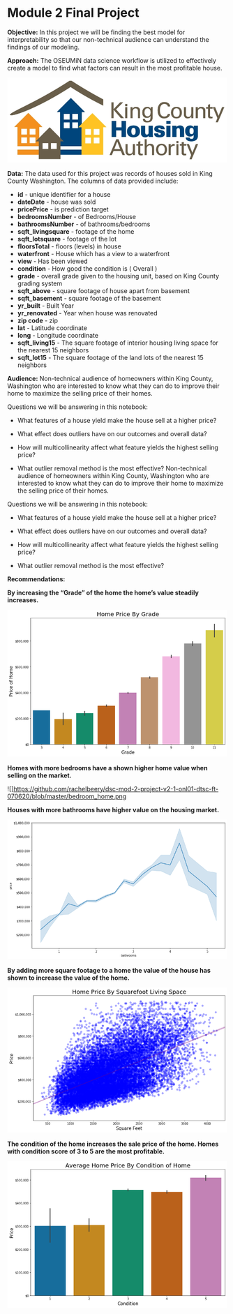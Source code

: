 
# Module 2 Final Project

**Objective:** In this project we will be finding the best model for interpretability so that our non-technical audience can understand the findings of our modeling. 

**Approach:** The OSEUMiN data science workflow is utilized to effectively create a model to find what factors can result in the most profitable house.

![](https://github.com/rachelbeery/dsc-mod-2-project-v2-1-onl01-dtsc-ft-070620/blob/master/king-county-housing-auuthority-logo.png)

**Data:** The data used for this project was records of houses sold in King County Washington. The columns of data provided include:

* **id** - unique identifier for a house
* **dateDate** - house was sold
* **pricePrice** -  is prediction target
* **bedroomsNumber** -  of Bedrooms/House
* **bathroomsNumber** -  of bathrooms/bedrooms
* **sqft_livingsquare** -  footage of the home
* **sqft_lotsquare** -  footage of the lot
* **floorsTotal** -  floors (levels) in house
* **waterfront** - House which has a view to a waterfront
* **view** - Has been viewed
* **condition** - How good the condition is ( Overall )
* **grade** - overall grade given to the housing unit, based on King County grading system
* **sqft_above** - square footage of house apart from basement
* **sqft_basement** - square footage of the basement
* **yr_built** - Built Year
* **yr_renovated** - Year when house was renovated
* **zip code** - zip
* **lat** - Latitude coordinate
* **long** - Longitude coordinate
* **sqft_living15** - The square footage of interior housing living space for the nearest 15 neighbors
* **sqft_lot15** - The square footage of the land lots of the nearest 15 neighbors

**Audience:** Non-technical audience of homeowners within King County, Washington who are interested to know what they can do to improve their home to maximize the selling price of their homes.

Questions we will be answering in this notebook:

* What features of a house yield make the house sell at a higher price?

* What effect does outliers have on our outcomes and overall data?

* How will multicollinearity affect what feature yields the highest selling price?

* What outlier removal method is the most effective?  Non-technical audience of homeowners within King County, Washington who are interested to know what they can do to improve their home to maximize the selling price of their homes.

Questions we will be answering in this notebook:

* What features of a house yield make the house sell at a higher price?

* What effect does outliers have on our outcomes and overall data?

* How will multicollinearity affect what feature yields the highest selling price?

* What outlier removal method is the most effective? 

**Recommendations:** 

**By increasing the “Grade” of the home the home’s value steadily increases.**

![](https://github.com/rachelbeery/dsc-mod-2-project-v2-1-onl01-dtsc-ft-070620/blob/master/Grade_home.png)

**Homes with more bedrooms  have a shown higher home value when selling on the market.**

![]https://github.com/rachelbeery/dsc-mod-2-project-v2-1-onl01-dtsc-ft-070620/blob/master/bedroom_home.png

**Houses with more bathrooms have higher value on the housing market.**

![](https://github.com/rachelbeery/dsc-mod-2-project-v2-1-onl01-dtsc-ft-070620/blob/master/bathrooms_home.png)

**By adding more square footage to a home the value of the house has shown to increase the value of the home.**

![](https://github.com/rachelbeery/dsc-mod-2-project-v2-1-onl01-dtsc-ft-070620/blob/master/sqftliving.png)

**The condition of the home increases the sale price of the home. Homes with condition score of 3 to 5 are the most profitable.**

![](https://github.com/rachelbeery/dsc-mod-2-project-v2-1-onl01-dtsc-ft-070620/blob/master/condiiton.png)
